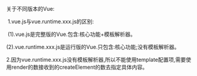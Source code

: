 关于不同版本的Vue:

​	1.vue.js与vue.runtime.xxx.js的区别:

​		(1).vue.js是完整版的Vue.包含:核心功能+模板解析器。

​		(2).vue.runtime.xxx.js是运行版的Vue.只包含:核心功能;没有模板解析器。

​	2.因为vue.runtime.xxx.js没有模板解析器,所以不能使用template配置项,需要使用render的数接收到的createElement的数去指定具体内容。